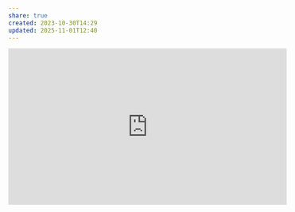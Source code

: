 ```yaml
---
share: true
created: 2023-10-30T14:29
updated: 2025-11-01T12:40
---
```

<iframe width="560" height="315" src="https://www.youtube.com/embed/2iBqqPmUYfE?si=ZOG_WOfk7dc67nmX" title="YouTube video player" frameborder="0" allow="accelerometer; autoplay; clipboard-write; encrypted-media; gyroscope; picture-in-picture; web-share" referrerpolicy="strict-origin-when-cross-origin" allowfullscreen></iframe>